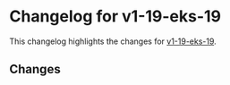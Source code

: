 # Changelog for v1-19-eks-19

This changelog highlights the changes for [v1-19-eks-19](https://github.com/aws/eks-distro/tree/v1-19-eks-19).

## Changes

